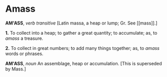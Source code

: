 # Amass

**AM'ASS**, _verb transitive_ \[Latin massa, a heap or lump; Gr. See [[mass]].\]

**1.** To collect into a heap; to gather a great quantity; to accumulate; as, to _amass_ a treasure.

**2.** To collect in great numbers; to add many things together; as, to _amass_ words or phrases.

**AM'ASS**, _noun_ An assemblage, heap or accumulation. \[This is superseded by Mass.\]